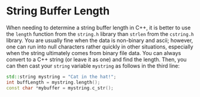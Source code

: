 # String Buffer Length

When needing to determine a string buffer length in C++, it is better to use the `length` function from the `string.h` library than `strlen` from the `cstring.h` library. You are usually fine when the data is non-binary and ascii; however, one can run into null characters rather quickly in other situations, especially when the string ultimately comes from binary file data. You can always convert to a C++ string (or leave it as one) and find the length. Then, you can then cast your `string` variable `mystring` as follows in the third line:

```cpp
std::string mystring = "Cat in the hat!";
int buffLength = mystring.length();
const char *mybuffer = mystring.c_str();
```
